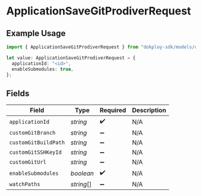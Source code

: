 # ApplicationSaveGitProdiverRequest

## Example Usage

```typescript
import { ApplicationSaveGitProdiverRequest } from "dokploy-sdk/models/operations";

let value: ApplicationSaveGitProdiverRequest = {
  applicationId: "<id>",
  enableSubmodules: true,
};
```

## Fields

| Field                | Type                 | Required             | Description          |
| -------------------- | -------------------- | -------------------- | -------------------- |
| `applicationId`      | *string*             | :heavy_check_mark:   | N/A                  |
| `customGitBranch`    | *string*             | :heavy_minus_sign:   | N/A                  |
| `customGitBuildPath` | *string*             | :heavy_minus_sign:   | N/A                  |
| `customGitSSHKeyId`  | *string*             | :heavy_minus_sign:   | N/A                  |
| `customGitUrl`       | *string*             | :heavy_minus_sign:   | N/A                  |
| `enableSubmodules`   | *boolean*            | :heavy_check_mark:   | N/A                  |
| `watchPaths`         | *string*[]           | :heavy_minus_sign:   | N/A                  |